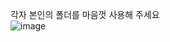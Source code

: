 각자 본인의 폴더를 마음껏 사용해 주세요   
![image](https://github.com/ShinHyun-soo/2024sw/assets/69250097/2997a5ff-e25d-4d33-a30a-1ad13b7299c4)


